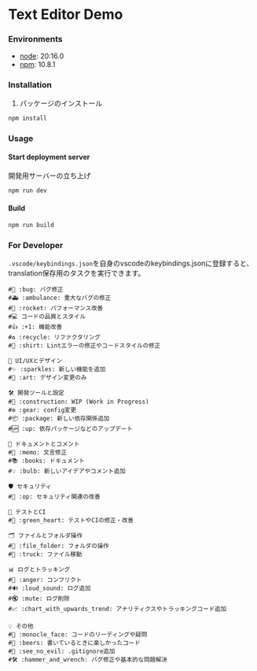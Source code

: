 # Text Editor Demo

### Environments

- [node](https://nodejs.org/ja/download): 20:16.0
- [npm](https://nodejs.org/ja/download): 10.8.1

### Installation

1. パッケージのインストール

```bash
npm install
```

### Usage

#### Start deployment server

開発用サーバーの立ち上げ

```bash
npm run dev
```

#### Build

```bash
npm run build
```

### For Developer

`.vscode/keybindings.json`を自身のvscodeのkeybindings.jsonに登録すると、translation保存用のタスクを実行できます。

```plaintext
#🐛 :bug: バグ修正
#🚑 :ambulance: 重大なバグの修正
#🚀 :rocket: パフォーマンス改善
#💻 コードの品質とスタイル
#👍 :+1: 機能改善
#♻️ :recycle: リファクタリング
#👕 :shirt: Lintエラーの修正やコードスタイルの修正

🎨 UI/UXとデザイン
#✨ :sparkles: 新しい機能を追加
#🎨 :art: デザイン変更のみ

🛠️ 開発ツールと設定
#🚧 :construction: WIP (Work in Progress)
#⚙ :gear: config変更
#📦 :package: 新しい依存関係追加
#🆙 :up: 依存パッケージなどのアップデート

📝 ドキュメントとコメント
#📝 :memo: 文言修正
#📚 :books: ドキュメント
#💡 :bulb: 新しいアイデアやコメント追加

🛡️ セキュリティ
#👮 :op: セキュリティ関連の改善

🧪 テストとCI
#💚 :green_heart: テストやCIの修正・改善

🗂️ ファイルとフォルダ操作
#📂 :file_folder: フォルダの操作
#🚚 :truck: ファイル移動

📊 ログとトラッキング
#💢 :anger: コンフリクト
#🔊 :loud_sound: ログ追加
#🔇 :mute: ログ削除
#📈 :chart_with_upwards_trend: アナリティクスやトラッキングコード追加

💡 その他
#🧐 :monocle_face: コードのリーディングや疑問
#🍻 :beers: 書いているときに楽しかったコード
#🙈 :see_no_evil: .gitignore追加
#🛠️ :hammer_and_wrench: バグ修正や基本的な問題解決
```
